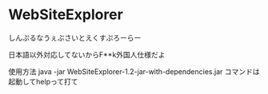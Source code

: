 # WebSiteExplorer
しんぷるなうぇぶさいとえくすぷろーらー

日本語以外対応してないからF**k外国人仕様だよ

使用方法
java -jar WebSiteExplorer-1.2-jar-with-dependencies.jar
コマンドは起動してhelpって打て
